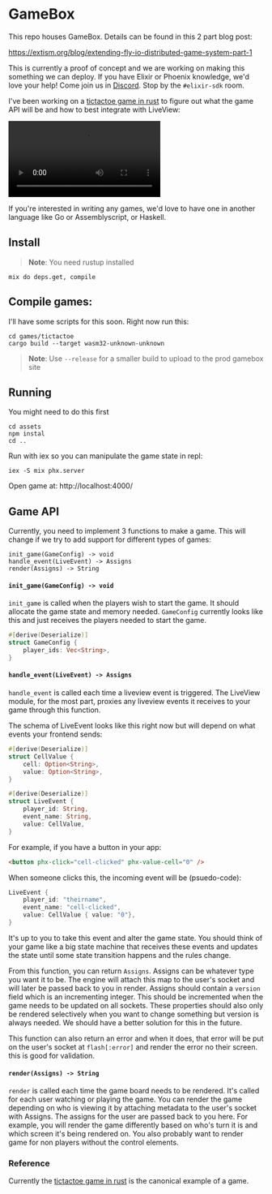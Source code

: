 # GameBox

This repo houses GameBox. Details can be found in this 2 part blog post:

https://extism.org/blog/extending-fly-io-distributed-game-system-part-1

This is currently a proof of concept and we are working on making this something we can deploy.
If you have Elixir or Phoenix knowledge, we'd love your help! Come join us in [Discord](https://discord.gg/cx3usBCWnc). Stop by the `#elixir-sdk` room.


I've been working on a [tictactoe game in rust](games/tictactoe/) to figure out what the game API will be and how to best integrate with LiveView:

<video src="https://user-images.githubusercontent.com/185919/206291522-86aed4cf-13b6-4757-a400-4e3c7dafb57f.mp4"></video>

If you're interested in writing any games, we'd love to have one in another language like Go or Assemblyscript, or Haskell.

## Install

> **Note**: You need rustup installed

```
mix do deps.get, compile
```

## Compile games:

I'll have some scripts for this soon. Right now run this:

```
cd games/tictactoe
cargo build --target wasm32-unknown-unknown
```

> **Note**: Use `--release` for a smaller build to upload to the prod gamebox site

## Running

You might need to do this first
```
cd assets
npm instal
cd ..
```

Run with iex so you can manipulate the game state in repl:


```
iex -S mix phx.server
```

Open game at: http://localhost:4000/


## Game API

Currently, you need to implement 3 functions to make a game. This will change if we try to add support for different types of games:

```
init_game(GameConfig) -> void
handle_event(LiveEvent) -> Assigns 
render(Assigns) -> String
```

#### `init_game(GameConfig) -> void`

`init_game` is called when the players wish to start the game. It should allocate the game state and memory needed.
`GameConfig` currently looks like this and just receives the players needed to start the game.

```rust
#[derive(Deserialize)]
struct GameConfig {
    player_ids: Vec<String>,
}
```

#### `handle_event(LiveEvent) -> Assigns`

`handle_event` is called each time a liveview event is triggered. The LiveView module, for the most part, proxies any
liveview events it receives to your game through this function.

The schema of LiveEvent looks like this right now but will depend on what events your frontend sends:

```rust
#[derive(Deserialize)]
struct CellValue {
    cell: Option<String>,
    value: Option<String>,
}

#[derive(Deserialize)]
struct LiveEvent {
    player_id: String,
    event_name: String,
    value: CellValue,
}
```

For example, if you have a button in your app:
```html
<button phx-click="cell-clicked" phx-value-cell="0" />
```
When someone clicks this, the incoming event will be (psuedo-code):

```rust
LiveEvent {
    player_id: "theirname",
    event_name: "cell-clicked",
    value: CellValue { value: "0"},
}
```

It's up to you to take this event and alter the game state. You should think of your game like a big state machine that receives these events and updates the state until some state transition happens and the rules change. 

From this function, you can return `Assigns`. Assigns can be whatever type you want it to be. The engine will attach this map to the user's socket and will later be passed back to you in render. Assigns should contain a `version` field which is an incrementing integer. This should be incremented when the game needs to be updated on all sockets. These properties should also only be rendered selectively when you want to change something but version is always needed. We should have a better solution for this in the future.

This function can also return an error and when it does, that error will be put on the user's socket at `flash[:error]` and render the error no their screen. this is good for validation.

#### `render(Assigns) -> String`

`render` is called each time the game board needs to be rendered. It's called for each user watching or playing the game. You can render the game depending on who is viewing it by attaching metadata to the user's socket with Assigns. The assigns for the user are passed back to you here. For example, you will render the game differently based on who's turn it is and which screen it's being rendered on. You also probably want to render game for non players without the control elements.

### Reference

Currently the [tictactoe game in rust](games/tictactoe/) is the canonical example of a game.